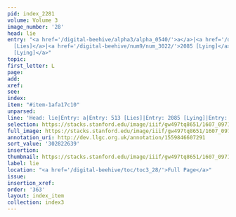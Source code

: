 ```yaml
---
pid: index_2281
volume: Volume 3
image_number: '28'
head: lie
entry: "<a href='/digital-beehive/alpha3/alpha_0540/'>a</a>|<a href='/digital-beehive/num3/num_0645/'>513
  [Lies]</a>|<a href='/digital-beehive/num9/num_3022/'>2085 [Lying]</a>|<a href='/digital-beehive/num11/num_3512/'>4816
  [Lying]</a>"
topic:
first_letter: L
page:
add:
xref:
see:
index:
item: "#item-1afa17c10"
unparsed:
line: 'Head: lie|Entry: a|Entry: 513 [Lies]|Entry: 2085 [Lying]|Entry: 4816 [Lying]|#item-1afa17c10'
selection: https://stacks.stanford.edu/image/iiif/gw497tq8651/1607_0971/1133,2639,692,125/full/0/default.jpg
full_image: https://stacks.stanford.edu/image/iiif/gw497tq8651/1607_0971/full/full/0/default.jpg
annotation_uri: http://dev.llgc.org.uk/annotation/1559846607291
sort_value: '302822639'
insertion:
thumbnail: https://stacks.stanford.edu/image/iiif/gw497tq8651/1607_0971/1133,2639,692,125/150,/0/default.jpg
label: lie
location: "<a href='/digital-beehive/toc/toc3_28/'>Full Page</a>"
issue:
insertion_xref:
order: '363'
layout: index_item
collection: index3
---
```

